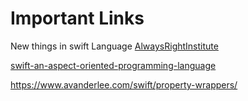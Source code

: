 #  Important Links 


New things in swift Language 
[AlwaysRightInstitute](http://www.alwaysrightinstitute.com)

[swift-an-aspect-oriented-programming-language](https://medium.com/genetec-tech/swift-an-aspect-oriented-programming-language-6058b07c1205)


https://www.avanderlee.com/swift/property-wrappers/
